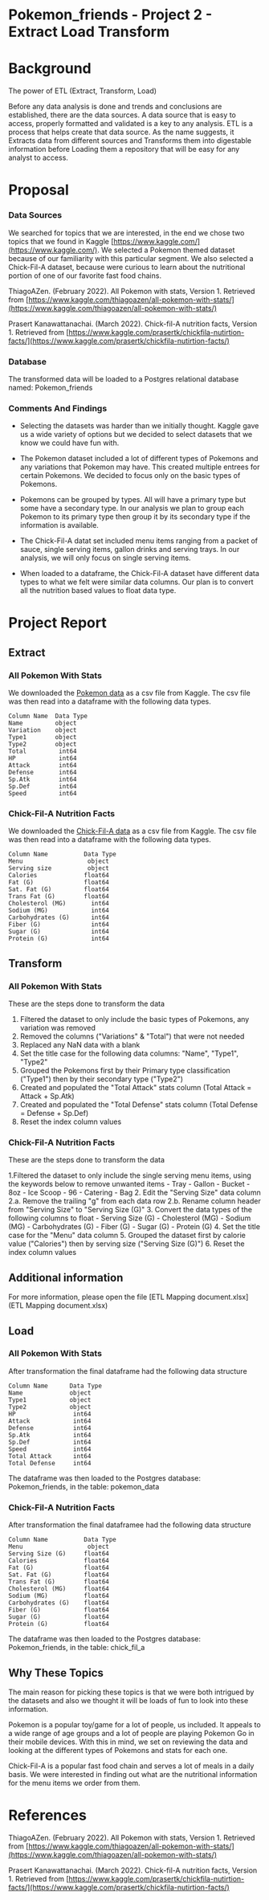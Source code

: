 # Pokemon_friends - Project 2 - Extract Load Transform


# Background

The power of ETL (Extract, Transform, Load)

Before any data analysis is done and trends and conclusions are established, there are the data sources. A data source that is easy to access, properly formatted and validated is a key to any analysis. ETL is a process that helps create that data source. As the name suggests, it Extracts data from different sources and Transforms them into digestable information before Loading them a repository that will be easy for any analyst to access. 


# Proposal


### Data Sources

We searched for topics that we are interested, in the end we chose two topics that we found in Kaggle [https://www.kaggle.com/](https://www.kaggle.com/). We selected a Pokemon themed dataset because of our familiarity with this particular segment. We also selected a Chick-Fil-A dataset, because were curious to learn about the nutritional portion of one of our favorite fast food chains.


ThiagoAZen. (February 2022). All Pokemon with stats, Version 1. Retrieved from [https://www.kaggle.com/thiagoazen/all-pokemon-with-stats/](https://www.kaggle.com/thiagoazen/all-pokemon-with-stats/)

Prasert Kanawattanachai. (March 2022). Chick-fil-A nutrition facts, Version 1. Retrieved from [https://www.kaggle.com/prasertk/chickfila-nutirtion-facts/](https://www.kaggle.com/prasertk/chickfila-nutirtion-facts/)


### Database 

The transformed data will be loaded to a Postgres relational database named: Pokemon_friends


### Comments And Findings

- Selecting the datasets was harder than we initially thought. Kaggle gave us a wide variety of options but we decided to select datasets that we know we could have fun with.

- The Pokemon dataset included a lot of different types of Pokemons and any variations that Pokemon may have. This created multiple entrees for certain Pokemons. We decided to focus only on the basic types of Pokemons.

- Pokemons can be grouped by types. All will have a primary type but some have a secondary type. In our analysis we plan to group each Pokemon to its primary type then group it by its secondary type if the information is available.

- The Chick-Fil-A datat set included menu items ranging from a packet of sauce, single serving items, gallon drinks and serving trays. In our analysis, we will only focus on single serving items.

- When loaded to a dataframe, the Chick-Fil-A dataset have different data types to what we felt were similar data columns. Our plan is to convert all the nutrition based values to float data type.


# Project Report


## Extract

### All Pokemon With Stats

We downloaded the [Pokemon data](Resources/PokemonDb.csv) as a csv file from Kaggle. The csv file was then read into a dataframe with the following data types.

    Column Name  Data Type
    Name         object
    Variation    object
    Type1        object
    Type2        object
    Total         int64
    HP            int64
    Attack        int64
    Defense       int64
    Sp.Atk        int64
    Sp.Def        int64
    Speed         int64


### Chick-Fil-A Nutrition Facts

We downloaded the [Chick-Fil-A data](Resources/chick-fil-a-nutrition.csv) as a csv file from Kaggle. The csv file was then read into a dataframe with the following data types.

    Column Name          Data Type
    Menu                  object
    Serving size          object
    Calories             float64
    Fat (G)              float64
    Sat. Fat (G)         float64
    Trans Fat (G)        float64
    Cholesterol (MG)       int64
    Sodium (MG)            int64
    Carbohydrates (G)      int64
    Fiber (G)              int64
    Sugar (G)              int64
    Protein (G)            int64


## Transform

### All Pokemon With Stats

These are the steps done to transform the data

1. Filtered the dataset to only include the basic types of Pokemons, any variation was removed
2. Removed the columns ("Variations" & "Total") that were not needed
3. Replaced any NaN data with a blank
4. Set the title case for the following data columns: "Name", "Type1", "Type2"
5. Grouped the Pokemons first by their Primary type classification ("Type1") then by their secondary type ("Type2")
6. Created and populated the "Total Attack" stats column (Total Attack = Attack + Sp.Atk)
7. Created and populated the "Total Defense" stats column (Total Defense = Defense + Sp.Def)
8. Reset the index column values

### Chick-Fil-A Nutrition Facts

These are the steps done to transform the data

1.Filtered the dataset to only include the single serving menu items, using the keywords below to remove unwanted items
    - Tray
    - Gallon
    - Bucket
    - 8oz
    - Ice Scoop
    - 96
    - Catering
    - Bag
2. Edit the "Serving Size" data column
    2.a. Remove the trailing "g" from each data row
    2.b. Rename column header from "Serving Size" to "Serving Size (G)"
3. Convert the data types of the following columns to float
    - Serving Size (G)
    - Cholesterol (MG)
    - Sodium (MG)
    - Carbohydrates (G)
    - Fiber (G)
    - Sugar (G)
    - Protein (G)
4. Set the title case for the "Menu" data column
5. Grouped the dataset first by calorie value ("Calories") then by serving size ("Serving Size (G)")
6. Reset the index column values


## Additional information 

For more information, please open the file [ETL Mapping document.xlsx](ETL Mapping document.xlsx)


## Load

### All Pokemon With Stats

After transformation the final dataframe had the following data structure

    Column Name      Data Type
    Name             object
    Type1            object
    Type2            object
    HP                int64
    Attack            int64
    Defense           int64
    Sp.Atk            int64
    Sp.Def            int64
    Speed             int64
    Total Attack      int64
    Total Defense     int64

The dataframe was then loaded to the Postgres database: Pokemon_friends, in the table: pokemon_data


### Chick-Fil-A Nutrition Facts

After transformation the final dataframee had the following data structure

    Column Name          Data Type
    Menu                  object
    Serving Size (G)     float64
    Calories             float64
    Fat (G)              float64
    Sat. Fat (G)         float64
    Trans Fat (G)        float64
    Cholesterol (MG)     float64
    Sodium (MG)          float64
    Carbohydrates (G)    float64
    Fiber (G)            float64
    Sugar (G)            float64
    Protein (G)          float64

The dataframe was then loaded to the Postgres database: Pokemon_friends, in the table: chick_fil_a

## Why These Topics

The main reason for picking these topics is that we were both intrigued by the datasets and also we thought it will be loads of fun to look into these information.

Pokemon is a popular toy/game for a lot of people, us included. It appeals to a wide range of age groups and a lot of people are playing Pokemon Go in their mobile devices. With this in mind, we set on reviewing the data and looking at the different types of Pokemons and stats for each one.

Chick-Fil-A is a popular fast food chain and serves a lot of meals in a daily basis. We were interested in finding out what are the nutritional information for the menu items we order from them.



# References

ThiagoAZen. (February 2022). All Pokemon with stats, Version 1. Retrieved from [https://www.kaggle.com/thiagoazen/all-pokemon-with-stats/](https://www.kaggle.com/thiagoazen/all-pokemon-with-stats/)

Prasert Kanawattanachai. (March 2022). Chick-fil-A nutrition facts, Version 1. Retrieved from [https://www.kaggle.com/prasertk/chickfila-nutirtion-facts/](https://www.kaggle.com/prasertk/chickfila-nutirtion-facts/)



